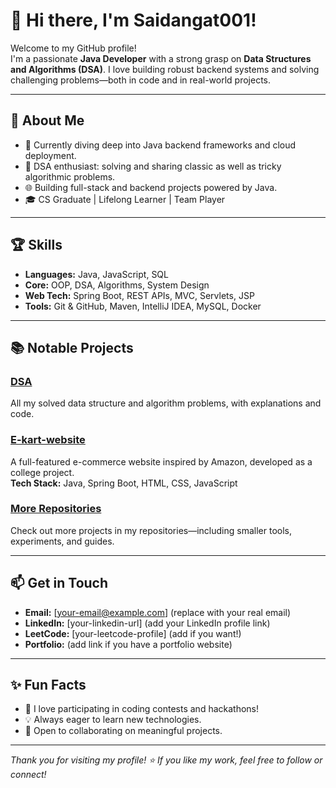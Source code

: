 # 👋 Hi there, I'm Saidangat001!

Welcome to my GitHub profile!  
I'm a passionate **Java Developer** with a strong grasp on **Data Structures and Algorithms (DSA)**. I love building robust backend systems and solving challenging problems—both in code and in real-world projects.

---

## 🚀 About Me

- 🔨 Currently diving deep into Java backend frameworks and cloud deployment.
- 🧮 DSA enthusiast: solving and sharing classic as well as tricky algorithmic problems.
- 🌐 Building full-stack and backend projects powered by Java.
- 🎓 CS Graduate | Lifelong Learner | Team Player

---

## 🏆 Skills

- **Languages:** Java, JavaScript, SQL
- **Core:** OOP, DSA, Algorithms, System Design
- **Web Tech:** Spring Boot, REST APIs, MVC, Servlets, JSP
- **Tools:** Git & GitHub, Maven, IntelliJ IDEA, MySQL, Docker

---

## 📚 Notable Projects

### [DSA](https://github.com/saidangat001/DSA)
All my solved data structure and algorithm problems, with explanations and code.

### [E-kart-website](https://github.com/saidangat001/E-kart-website)
A full-featured e-commerce website inspired by Amazon, developed as a college project.  
**Tech Stack:** Java, Spring Boot, HTML, CSS, JavaScript

### [More Repositories](https://github.com/saidangat001?tab=repositories)
Check out more projects in my repositories—including smaller tools, experiments, and guides.

---

## 📫 Get in Touch

- **Email:** [your-email@example.com] (replace with your real email)
- **LinkedIn:** [your-linkedin-url] (add your LinkedIn profile link)
- **LeetCode:** [your-leetcode-profile] (add if you want!)
- **Portfolio:** (add link if you have a portfolio website)

---

## ✨ Fun Facts

- 🏃 I love participating in coding contests and hackathons!
- 💡 Always eager to learn new technologies.
- 🤝 Open to collaborating on meaningful projects.

---

_Thank you for visiting my profile! ⭐️ If you like my work, feel free to follow or connect!_

